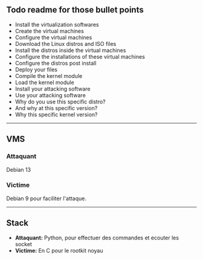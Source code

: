 ## Todo readme for those bullet points

- Install the virtualization softwares
- Create the virtual machines
- Configure the virtual machines
- Download the Linux distros and ISO files
- Install the distros inside the virtual machines
- Configure the installations of these virtual machines
- Configure the distros post install
- Deploy your files
- Compile the kernel module
- Load the kernel module
- Install your attacking software
- Use your attacking software
- Why do you use this specific distro?
- And why at this specific version?
- Why this specific kernel version?

---

## VMS

### Attaquant
Debian 13

### Victime
Debian 9 pour faciliter l'attaque.

---

## Stack
- **Attaquant:** Python, pour effectuer des commandes et ecouter les socket
- **Victime:** En C pour le rootkit noyau
